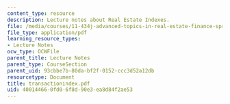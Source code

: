 ```yaml
---
content_type: resource
description: Lecture notes about Real Estate Indexes.
file: /media/courses/11-434j-advanced-topics-in-real-estate-finance-spring-2007/400144660fd06f8d90e3ea8d84f2ae53_transactionindex.pdf
file_type: application/pdf
learning_resource_types:
- Lecture Notes
ocw_type: OCWFile
parent_title: Lecture Notes
parent_type: CourseSection
parent_uid: 93cbbe7b-80da-bf2f-0152-ccc3d52a12db
resourcetype: Document
title: transactionindex.pdf
uid: 40014466-0fd0-6f8d-90e3-ea8d84f2ae53
---
```

